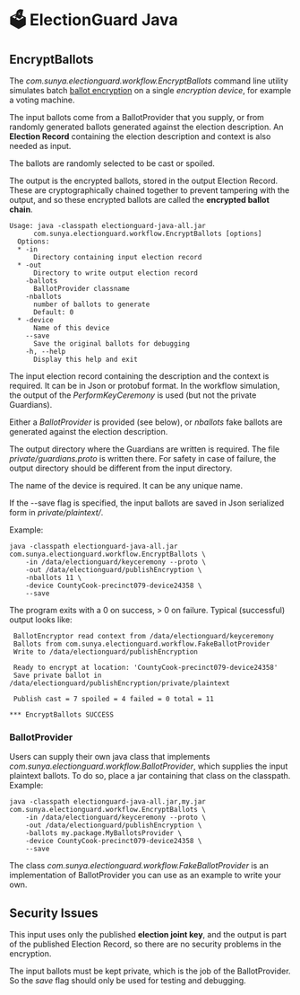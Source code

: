 # 🗳 ElectionGuard Java 

## EncryptBallots

The _com.sunya.electionguard.workflow.EncryptBallots_ command line utility simulates batch
[ballot encryption](https://www.electionguard.vote/spec/0.95.0/5_Ballot_encryption/)
on a single _encryption device_, for example a voting machine. 

The input ballots come from a BallotProvider that you supply, or from randomly generated ballots
generated against the election description. 
An __Election Record__ containing the election description and context is also needed as input.

The ballots are randomly selected to be cast or spoiled.

The output is the encrypted ballots, stored in the output Election Record. These are cryptographically
chained together to prevent tampering with the output, and so these encrypted ballots are called the
__encrypted ballot chain__.

````
Usage: java -classpath electionguard-java-all.jar 
      com.sunya.electionguard.workflow.EncryptBallots [options]
  Options:
  * -in
      Directory containing input election record
  * -out
      Directory to write output election record
    -ballots
      BallotProvider classname
    -nballots
      number of ballots to generate
      Default: 0
  * -device
      Name of this device
    --save
      Save the original ballots for debugging
    -h, --help
      Display this help and exit
````

The input election record containing the description and the context is required. It can be in Json or protobuf format. 
In the workflow simulation, the output of the _PerformKeyCeremony_ is used (but not the private Guardians).

Either a _BallotProvider_ is provided (see below), or _nballots_ fake ballots are generated against the election description.

The output directory where the Guardians are written is required. The file _private/guardians.proto_ is written there. 
For safety in case of failure, the output directory should be different from the input directory.

The name of the device is required. It can be any unique name.

If the --save flag is specified, the input ballots are saved in Json serialized form in _private/plaintext/_.

Example:

````
java -classpath electionguard-java-all.jar com.sunya.electionguard.workflow.EncryptBallots \
    -in /data/electionguard/keyceremony --proto \
    -out /data/electionguard/publishEncryption \
    -nballots 11 \
    -device CountyCook-precinct079-device24358 \
    --save
````

The program exits with a 0 on success, > 0 on failure.
Typical (successful) output looks like:

````
 BallotEncryptor read context from /data/electionguard/keyceremony
 Ballots from com.sunya.electionguard.workflow.FakeBallotProvider
 Write to /data/electionguard/publishEncryption

 Ready to encrypt at location: 'CountyCook-precinct079-device24358'
 Save private ballot in /data/electionguard/publishEncryption/private/plaintext

 Publish cast = 7 spoiled = 4 failed = 0 total = 11

*** EncryptBallots SUCCESS
````

### BallotProvider

Users can supply their own java class that implements _com.sunya.electionguard.workflow.BallotProvider_,
which supplies the input plaintext ballots. 
To do so, place a jar containing that class on the classpath. Example:

````
java -classpath electionguard-java-all.jar,my.jar com.sunya.electionguard.workflow.EncryptBallots \
    -in /data/electionguard/keyceremony --proto \
    -out /data/electionguard/publishEncryption \
    -ballots my.package.MyBallotsProvider \
    -device CountyCook-precinct079-device24358 \
    --save
````

The class _com.sunya.electionguard.workflow.FakeBallotProvider_ is an implementation of BallotProvider
you can use as an example to write your own.

## Security Issues

This input uses only the published __election joint key__, and the output is part of the published Election Record,
so there are no security problems in the encryption. 

The input ballots must be kept private, which is the job of the BallotProvider. So the _save_ flag should only
be used for testing and debugging.

